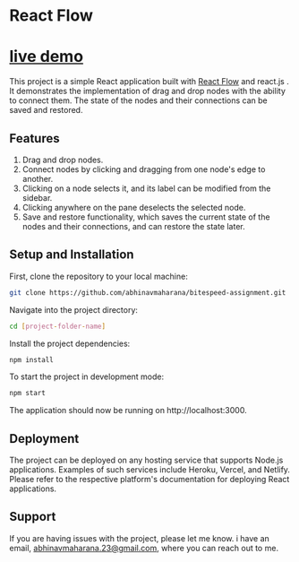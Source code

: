 # React Flow 
# [live demo](https://bitespeed-assignment-opal.vercel.app/)

This project is a simple React application built with [React Flow](https://reactflow.dev/) and react.js . It demonstrates the implementation of drag and drop nodes with the ability to connect them. The state of the nodes and their connections can be saved and restored.

## Features

1. Drag and drop nodes.
2. Connect nodes by clicking and dragging from one node's edge to another.
3. Clicking on a node selects it, and its label can be modified from the sidebar.
4. Clicking anywhere on the pane deselects the selected node.
5. Save and restore functionality, which saves the current state of the nodes and their connections, and can restore the state later.

## Setup and Installation

First, clone the repository to your local machine:

```bash
git clone https://github.com/abhinavmaharana/bitespeed-assignment.git
```

Navigate into the project directory:

```bash
cd [project-folder-name]
```

Install the project dependencies:

```bash
npm install
```

To start the project in development mode:

```bash
npm start
```

The application should now be running on http://localhost:3000.

## Deployment

The project can be deployed on any hosting service that supports Node.js applications. Examples of such services include Heroku, Vercel, and Netlify. Please refer to the respective platform's documentation for deploying React applications.

## Support

If you are having issues with the project, please let me know. i have an email, abhinavmaharana.23@gmail.com, where you can reach out to me.